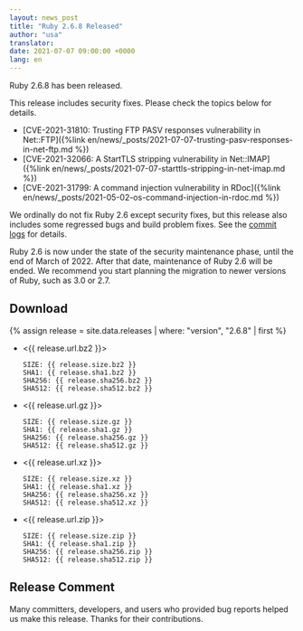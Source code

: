 ```yaml
---
layout: news_post
title: "Ruby 2.6.8 Released"
author: "usa"
translator:
date: 2021-07-07 09:00:00 +0000
lang: en
---
```


Ruby 2.6.8 has been released.

This release includes security fixes.
Please check the topics below for details.

* [CVE-2021-31810: Trusting FTP PASV responses vulnerability in Net::FTP]({%link en/news/_posts/2021-07-07-trusting-pasv-responses-in-net-ftp.md %})
* [CVE-2021-32066: A StartTLS stripping vulnerability in Net::IMAP]({%link en/news/_posts/2021-07-07-starttls-stripping-in-net-imap.md %})
* [CVE-2021-31799: A command injection vulnerability in RDoc]({%link en/news/_posts/2021-05-02-os-command-injection-in-rdoc.md %})

We ordinally do not fix Ruby 2.6 except security fixes, but this release also includes some regressed bugs and build problem fixes.
See the [commit logs](https://github.com/ruby/ruby/compare/v2_6_7...v2_6_8) for details.

Ruby 2.6 is now under the state of the security maintenance phase, until the end of March of 2022.
After that date, maintenance of Ruby 2.6 will be ended.
We recommend you start planning the migration to newer versions of Ruby, such as 3.0 or 2.7.

## Download

{% assign release = site.data.releases | where: "version", "2.6.8" | first %}

* <{{ release.url.bz2 }}>

      SIZE: {{ release.size.bz2 }}
      SHA1: {{ release.sha1.bz2 }}
      SHA256: {{ release.sha256.bz2 }}
      SHA512: {{ release.sha512.bz2 }}

* <{{ release.url.gz }}>

      SIZE: {{ release.size.gz }}
      SHA1: {{ release.sha1.gz }}
      SHA256: {{ release.sha256.gz }}
      SHA512: {{ release.sha512.gz }}

* <{{ release.url.xz }}>

      SIZE: {{ release.size.xz }}
      SHA1: {{ release.sha1.xz }}
      SHA256: {{ release.sha256.xz }}
      SHA512: {{ release.sha512.xz }}

* <{{ release.url.zip }}>

      SIZE: {{ release.size.zip }}
      SHA1: {{ release.sha1.zip }}
      SHA256: {{ release.sha256.zip }}
      SHA512: {{ release.sha512.zip }}

## Release Comment

Many committers, developers, and users who provided bug reports helped us make this release.
Thanks for their contributions.
